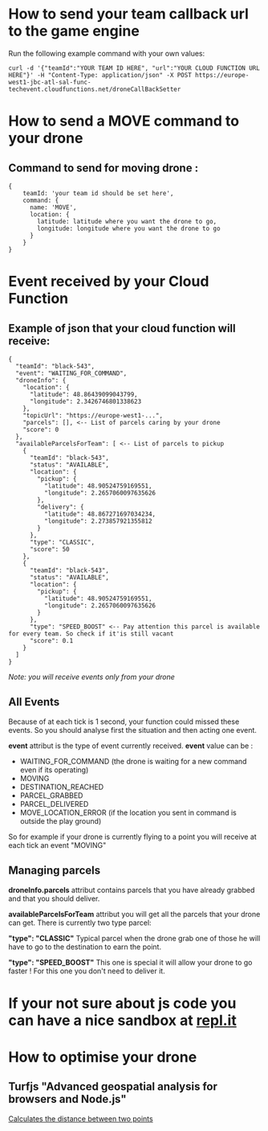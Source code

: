# How to send your team callback url to the game engine

Run the following example command with your own values:

```
curl -d '{"teamId":"YOUR TEAM ID HERE", "url":"YOUR CLOUD FUNCTION URL HERE"}' -H "Content-Type: application/json" -X POST https://europe-west1-jbc-atl-sal-func-techevent.cloudfunctions.net/droneCallBackSetter
```

# How to send a MOVE command to your drone

## Command to send for moving drone :

```
{
	teamId: 'your team id should be set here',
	command: {
	  name: 'MOVE',
	  location: {
	  	latitude: latitude where you want the drone to go,
	  	longitude: longitude where you want the drone to go
	  }
	}
}
```

# Event received by your Cloud Function

## Example of json that your cloud function will receive:

```
{
  "teamId": "black-543",
  "event": "WAITING_FOR_COMMAND",
  "droneInfo": {
    "location": {
      "latitude": 48.86439099043799,
      "longitude": 2.3426746801338623
    },
    "topicUrl": "https://europe-west1-...",
    "parcels": [], <-- List of parcels caring by your drone 
    "score": 0
  },
  "availableParcelsForTeam": [ <-- List of parcels to pickup
    {
      "teamId": "black-543",
      "status": "AVAILABLE",
      "location": {
        "pickup": {
          "latitude": 48.90524759169551,
          "longitude": 2.2657060097635626
        },
        "delivery": {
          "latitude": 48.867271697034234,
          "longitude": 2.273857921355812
        }
      },
      "type": "CLASSIC",
      "score": 50
    },
    {
      "teamId": "black-543",
      "status": "AVAILABLE",
      "location": {
        "pickup": {
          "latitude": 48.90524759169551,
          "longitude": 2.2657060097635626
        }
      },
      "type": "SPEED_BOOST" <-- Pay attention this parcel is available for every team. So check if it'is still vacant
      "score": 0.1
    }    
  ]
}
```

*Note: you will receive events only from your drone*

## All Events 
Because of at each tick is 1 second, your function could missed these events. 
So you should analyse first the situation and then acting one event.

**event** attribut is the type of event currently received.
**event** value can be :
- WAITING_FOR_COMMAND (the drone is waiting for a new command even if its operating)
- MOVING
- DESTINATION_REACHED	
- PARCEL_GRABBED
- PARCEL_DELIVERED
- MOVE_LOCATION_ERROR (if the location you sent in command is outside the play ground)

So for example if your drone is currently flying to a point you will receive at each tick an event "MOVING"

## Managing parcels

**droneInfo.parcels** attribut contains parcels that you have already grabbed and that you should deliver.

**availableParcelsForTeam** attribut you will get all the parcels that your drone can get.
There is currently two type parcel:

**"type": "CLASSIC"**
Typical parcel when the drone grab one of those he will have to go to the destination to earn the point.

**"type": "SPEED_BOOST"**
This one is special it will allow your drone to go faster !
For this one you don't need to deliver it.


# If your not sure about js code you can have a nice sandbox at [repl.it](https://repl.it/languages)


# How to optimise your drone

## Turfjs "Advanced geospatial analysis for browsers and Node.js"

[Calculates the distance between two points](http://turfjs.org/docs#distance)

